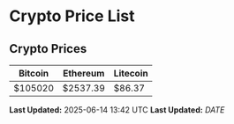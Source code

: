 # Crypto Price List

## Crypto Prices
| Bitcoin | Ethereum | Litecoin |
| ------- | -------- | -------- |
| $105020 | $2537.39 | $86.37 |
**Last Updated:** 2025-06-14 13:42 UTC
**Last Updated:** $DATE$
